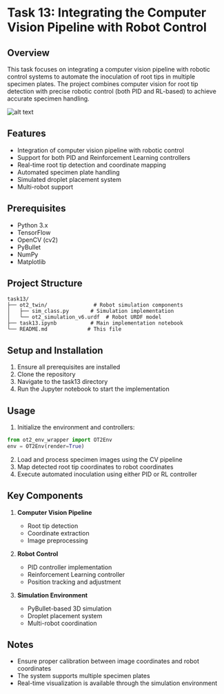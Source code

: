 # Task 13: Integrating the Computer Vision Pipeline with Robot Control

## Overview
This task focuses on integrating a computer vision pipeline with robotic control systems to automate the inoculation of root tips in multiple specimen plates. The project combines computer vision for root tip detection with precise robotic control (both PID and RL-based) to achieve accurate specimen handling.

![alt text](PIDcontrollerdemo-ezgif.com-speed.gif)

## Features
- Integration of computer vision pipeline with robotic control
- Support for both PID and Reinforcement Learning controllers
- Real-time root tip detection and coordinate mapping
- Automated specimen plate handling
- Simulated droplet placement system
- Multi-robot support

## Prerequisites
- Python 3.x
- TensorFlow
- OpenCV (cv2)
- PyBullet
- NumPy
- Matplotlib

## Project Structure
```
task13/
├── ot2_twin/               # Robot simulation components
│   ├── sim_class.py       # Simulation implementation
│   └── ot2_simulation_v6.urdf  # Robot URDF model
├── task13.ipynb           # Main implementation notebook
└── README.md             # This file
```

## Setup and Installation
1. Ensure all prerequisites are installed
2. Clone the repository
3. Navigate to the task13 directory
4. Run the Jupyter notebook to start the implementation

## Usage
1. Initialize the environment and controllers:
```python
from ot2_env_wrapper import OT2Env
env = OT2Env(render=True)
```

2. Load and process specimen images using the CV pipeline
3. Map detected root tip coordinates to robot coordinates
4. Execute automated inoculation using either PID or RL controller

## Key Components
1. **Computer Vision Pipeline**
   - Root tip detection
   - Coordinate extraction
   - Image preprocessing

2. **Robot Control**
   - PID controller implementation
   - Reinforcement Learning controller
   - Position tracking and adjustment

3. **Simulation Environment**
   - PyBullet-based 3D simulation
   - Droplet placement system
   - Multi-robot coordination

## Notes
- Ensure proper calibration between image coordinates and robot coordinates
- The system supports multiple specimen plates
- Real-time visualization is available through the simulation environment
